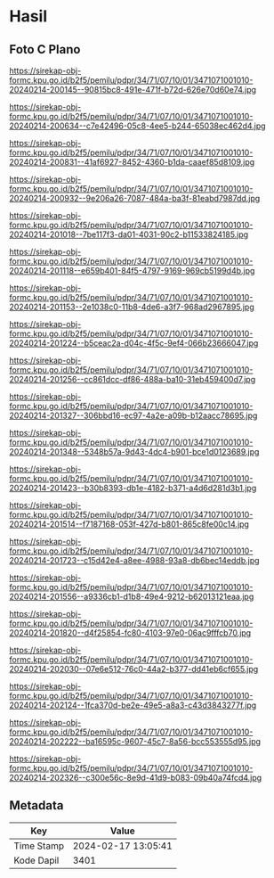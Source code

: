 # Hasil

## Foto C Plano

https://sirekap-obj-formc.kpu.go.id/b2f5/pemilu/pdpr/34/71/07/10/01/3471071001010-20240214-200145--90815bc8-491e-471f-b72d-626e70d60e74.jpg

https://sirekap-obj-formc.kpu.go.id/b2f5/pemilu/pdpr/34/71/07/10/01/3471071001010-20240214-200634--c7e42496-05c8-4ee5-b244-65038ec462d4.jpg

https://sirekap-obj-formc.kpu.go.id/b2f5/pemilu/pdpr/34/71/07/10/01/3471071001010-20240214-200831--41af6927-8452-4360-b1da-caaef85d8109.jpg

https://sirekap-obj-formc.kpu.go.id/b2f5/pemilu/pdpr/34/71/07/10/01/3471071001010-20240214-200932--9e206a26-7087-484a-ba3f-81eabd7987dd.jpg

https://sirekap-obj-formc.kpu.go.id/b2f5/pemilu/pdpr/34/71/07/10/01/3471071001010-20240214-201018--7be117f3-da01-4031-90c2-b11533824185.jpg

https://sirekap-obj-formc.kpu.go.id/b2f5/pemilu/pdpr/34/71/07/10/01/3471071001010-20240214-201118--e659b401-84f5-4797-9169-969cb5199d4b.jpg

https://sirekap-obj-formc.kpu.go.id/b2f5/pemilu/pdpr/34/71/07/10/01/3471071001010-20240214-201153--2e1038c0-11b8-4de6-a3f7-968ad2967895.jpg

https://sirekap-obj-formc.kpu.go.id/b2f5/pemilu/pdpr/34/71/07/10/01/3471071001010-20240214-201224--b5ceac2a-d04c-4f5c-9ef4-066b23666047.jpg

https://sirekap-obj-formc.kpu.go.id/b2f5/pemilu/pdpr/34/71/07/10/01/3471071001010-20240214-201256--cc861dcc-df86-488a-ba10-31eb459400d7.jpg

https://sirekap-obj-formc.kpu.go.id/b2f5/pemilu/pdpr/34/71/07/10/01/3471071001010-20240214-201327--306bbd16-ec97-4a2e-a09b-b12aacc78695.jpg

https://sirekap-obj-formc.kpu.go.id/b2f5/pemilu/pdpr/34/71/07/10/01/3471071001010-20240214-201348--5348b57a-9d43-4dc4-b901-bce1d0123689.jpg

https://sirekap-obj-formc.kpu.go.id/b2f5/pemilu/pdpr/34/71/07/10/01/3471071001010-20240214-201423--b30b8393-db1e-4182-b371-a4d6d281d3b1.jpg

https://sirekap-obj-formc.kpu.go.id/b2f5/pemilu/pdpr/34/71/07/10/01/3471071001010-20240214-201514--f7187168-053f-427d-b801-865c8fe00c14.jpg

https://sirekap-obj-formc.kpu.go.id/b2f5/pemilu/pdpr/34/71/07/10/01/3471071001010-20240214-201723--c15d42e4-a8ee-4988-93a8-db6bec14eddb.jpg

https://sirekap-obj-formc.kpu.go.id/b2f5/pemilu/pdpr/34/71/07/10/01/3471071001010-20240214-201556--a9336cb1-d1b8-49e4-9212-b62013121eaa.jpg

https://sirekap-obj-formc.kpu.go.id/b2f5/pemilu/pdpr/34/71/07/10/01/3471071001010-20240214-201820--d4f25854-fc80-4103-97e0-06ac9fffcb70.jpg

https://sirekap-obj-formc.kpu.go.id/b2f5/pemilu/pdpr/34/71/07/10/01/3471071001010-20240214-202030--07e6e512-76c0-44a2-b377-dd41eb6cf655.jpg

https://sirekap-obj-formc.kpu.go.id/b2f5/pemilu/pdpr/34/71/07/10/01/3471071001010-20240214-202124--1fca370d-be2e-49e5-a8a3-c43d3843277f.jpg

https://sirekap-obj-formc.kpu.go.id/b2f5/pemilu/pdpr/34/71/07/10/01/3471071001010-20240214-202222--ba16595c-9607-45c7-8a56-bcc553555d95.jpg

https://sirekap-obj-formc.kpu.go.id/b2f5/pemilu/pdpr/34/71/07/10/01/3471071001010-20240214-202326--c300e56c-8e9d-41d9-b083-09b40a74fcd4.jpg


## Metadata

| Key        | Value               |
| ---------- | ------------------- |
| Time Stamp | 2024-02-17 13:05:41 |
| Kode Dapil | 3401                |



